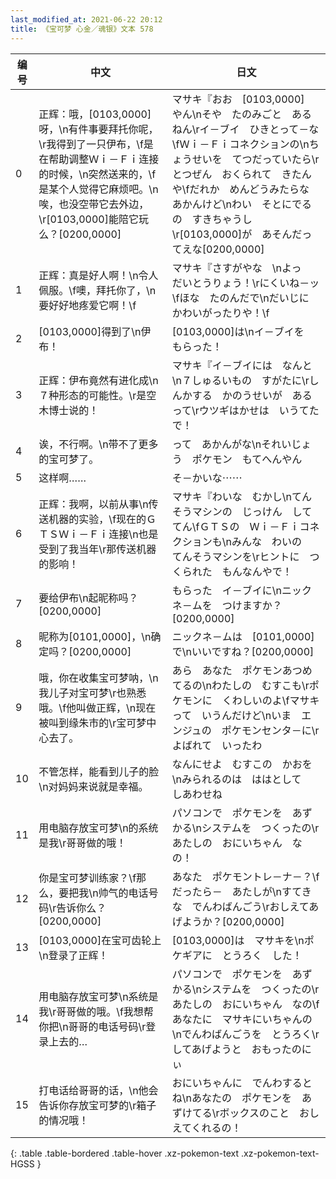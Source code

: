 ```yaml
---
last_modified_at: 2021-06-22 20:12
title: 《宝可梦 心金／魂银》文本 578
---
```

| 编号 | 中文 | 日文 |
| ---- | ---- | ---- |
| 0 | 正辉：哦，[0103,0000]呀，\n有件事要拜托你呢，\r我得到了一只伊布，\f是在帮助调整Ｗｉ－Ｆｉ连接的时候，\n突然送来的，\f是某个人觉得它麻烦吧。\n唉，也没空带它去外边，\r[0103,0000]能陪它玩么？[0200,0000] | マサキ『おお　[0103,0000]　やん\nそや　たのみごと　あるねん\rイ－ブイ　ひきとって－な\fＷｉ－Ｆｉコネクションの\nちょうせいを　てつだっていたら\rとつぜん　おくられて　きたんや\fだれか　めんどうみたらな　あかんけど\nわい　そとにでるの　すきちゃうし\r[0103,0000]が　あそんだってえな[0200,0000] |
| 1 | 正辉：真是好人啊！\n令人佩服。\f噢，拜托你了，\n要好好地疼爱它啊！\f | マサキ『さすがやな　\nよっ　だいとうりょう！\rにくいね－ッ\fほな　たのんだで\nだいじに　かわいがったりや！\f |
| 2 | [0103,0000]得到了\n伊布！ | [0103,0000]は\nイ－ブイを　もらった！ |
| 3 | 正辉：伊布竟然有进化成\n７种形态的可能性。\r是空木博士说的！ | マサキ『イ－ブイには　なんと\n７しゅるいもの　すがたに\rしんかする　かのうせいが　あるって\rウツギはかせは　いうてたで！ |
| 4 | 诶，不行啊。\n带不了更多的宝可梦了。 | って　あかんがな\nそれいじょう　ポケモン　もてへんやん |
| 5 | 这样啊…… | そ－かいな⋯⋯ |
| 6 | 正辉：我啊，以前从事\n传送机器的实验，\f现在的ＧＴＳＷｉ－Ｆｉ连接\n也是受到了我当年\r那传送机器的影响！ | マサキ『わいな　むかし\nてんそうマシンの　じっけん　しててん\fＧＴＳの　Ｗｉ－Ｆｉコネクションも\nみんな　わいの　てんそうマシンを\rヒントに　つくられた　もんなんやで！ |
| 7 | 要给伊布\n起昵称吗？[0200,0000] | もらった　イ－ブイに\nニックネ－ムを　つけますか？[0200,0000] |
| 8 | 昵称为[0101,0000]，\n确定吗？[0200,0000] | ニックネ－ムは　[0101,0000]で\nいいですね？[0200,0000] |
| 9 | 哦，你在收集宝可梦呐，\n我儿子对宝可梦\r也熟悉哦。\f他叫做正辉，\n现在被叫到缘朱市的\r宝可梦中心去了。 | あら　あなた　ポケモンあつめてるの\nわたしの　むすこも\rポケモンに　くわしいのよ\fマサキって　いうんだけど\nいま　エンジュの　ポケモンセンタ－に\rよばれて　いったわ |
| 10 | 不管怎样，能看到儿子的脸\n对妈妈来说就是幸福。 | なんにせよ　むすこの　かおを\nみられるのは　ははとして　しあわせね |
| 11 | 用电脑存放宝可梦\n的系统是我\r哥哥做的哦！ | パソコンで　ポケモンを　あずかる\nシステムを　つくったの\rあたしの　おにいちゃん　なの！ |
| 12 | 你是宝可梦训练家？\f那么，要把我\n帅气的电话号码\r告诉你么？[0200,0000] | あなた　ポケモントレ－ナ－？\fだったら－　あたしが\nすてきな　でんわばんごう\rおしえてあげようか？[0200,0000] |
| 13 | [0103,0000]在宝可齿轮上\n登录了正辉！ | [0103,0000]は　マサキを\nポケギアに　とうろく　した！ |
| 14 | 用电脑存放宝可梦\n系统是我\r哥哥做的哦。\f我想帮你把\n哥哥的电话号码\r登录上去的… | パソコンで　ポケモンを　あずかる\nシステムを　つくったの\rあたしの　おにいちゃん　なの\fあなたに　マサキにいちゃんの\nでんわばんごうを　とうろく\rしてあげようと　おもったのにぃ |
| 15 | 打电话给哥哥的话，\n他会告诉你存放宝可梦的\r箱子的情况哦！ | おにいちゃんに　でんわするとね\nあなたの　ポケモンを　あずけてる\rボックスのこと　おしえてくれるの！ |
{: .table .table-bordered .table-hover .xz-pokemon-text .xz-pokemon-text-HGSS }